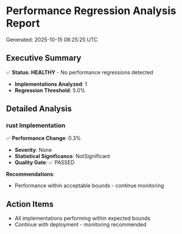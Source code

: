 # Performance Regression Analysis Report

Generated: 2025-10-15 08:25:25 UTC

## Executive Summary

✅ **Status: HEALTHY** - No performance regressions detected

- **Implementations Analyzed**: 1
- **Regression Threshold**: 5.0%

## Detailed Analysis

### rust Implementation

✅ **Performance Change**: 0.3%
- **Severity**: None
- **Statistical Significance**: NotSignificant
- **Quality Gate**: ✅ PASSED

**Recommendations**:
- Performance within acceptable bounds - continue monitoring

## Action Items

- All implementations performing within expected bounds
- Continue with deployment - monitoring recommended
